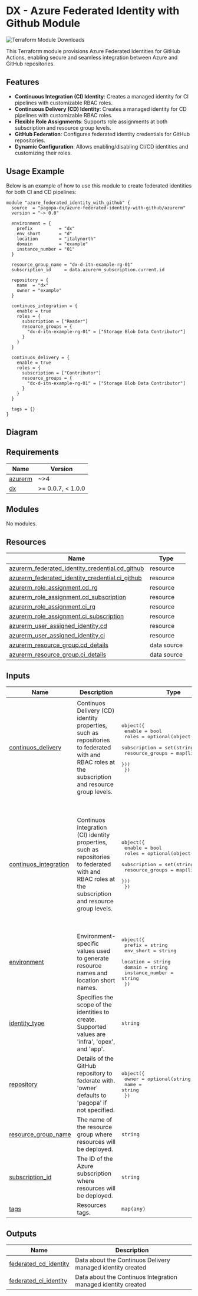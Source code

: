 # DX - Azure Federated Identity with Github Module

![Terraform Module Downloads](https://img.shields.io/terraform/module/dm/pagopa-dx/azure-federated-identity-with-github/azurerm?logo=terraform&label=downloads&cacheSeconds=5000&link=https%3A%2F%2Fregistry.terraform.io%2Fmodules%2Fpagopa-dx%2Fazure-federated-identity-with-github%2Fazurerm%2Flatest)

This Terraform module provisions Azure Federated Identities for GitHub Actions, enabling secure and seamless integration between Azure and GitHub repositories.

## Features

- **Continuous Integration (CI) Identity**: Creates a managed identity for CI pipelines with customizable RBAC roles.
- **Continuous Delivery (CD) Identity**: Creates a managed identity for CD pipelines with customizable RBAC roles.
- **Flexible Role Assignments**: Supports role assignments at both subscription and resource group levels.
- **GitHub Federation**: Configures federated identity credentials for GitHub repositories.
- **Dynamic Configuration**: Allows enabling/disabling CI/CD identities and customizing their roles.

## Usage Example

Below is an example of how to use this module to create federated identities for both CI and CD pipelines:

```hcl
module "azure_federated_identity_with_github" {
  source  = "pagopa-dx/azure-federated-identity-with-github/azurerm"
  version = "~> 0.0"

  environment = {
    prefix          = "dx"
    env_short       = "d"
    location        = "italynorth"
    domain          = "example"
    instance_number = "01"
  }

  resource_group_name = "dx-d-itn-example-rg-01"
  subscription_id     = data.azurerm_subscription.current.id

  repository = {
    name  = "dx"
    owner = "example"
  }

  continuos_integration = {
    enable = true
    roles = {
      subscription = ["Reader"]
      resource_groups = {
        "dx-d-itn-example-rg-01" = ["Storage Blob Data Contributor"]
      }
    }
  }

  continuos_delivery = {
    enable = true
    roles = {
      subscription = ["Contributor"]
      resource_groups = {
        "dx-d-itn-example-rg-01" = ["Storage Blob Data Contributor"]
      }
    }
  }

  tags = {}
}
```

## Diagram
<!-- BEGIN_TF_GRAPH -->
<!-- END_TF_GRAPH -->

<!-- markdownlint-disable -->
<!-- BEGIN_TF_DOCS -->
## Requirements

| Name | Version |
|------|---------|
| <a name="requirement_azurerm"></a> [azurerm](#requirement\_azurerm) | ~>4 |
| <a name="requirement_dx"></a> [dx](#requirement\_dx) | >= 0.0.7, < 1.0.0 |

## Modules

No modules.

## Resources

| Name | Type |
|------|------|
| [azurerm_federated_identity_credential.cd_github](https://registry.terraform.io/providers/hashicorp/azurerm/latest/docs/resources/federated_identity_credential) | resource |
| [azurerm_federated_identity_credential.ci_github](https://registry.terraform.io/providers/hashicorp/azurerm/latest/docs/resources/federated_identity_credential) | resource |
| [azurerm_role_assignment.cd_rg](https://registry.terraform.io/providers/hashicorp/azurerm/latest/docs/resources/role_assignment) | resource |
| [azurerm_role_assignment.cd_subscription](https://registry.terraform.io/providers/hashicorp/azurerm/latest/docs/resources/role_assignment) | resource |
| [azurerm_role_assignment.ci_rg](https://registry.terraform.io/providers/hashicorp/azurerm/latest/docs/resources/role_assignment) | resource |
| [azurerm_role_assignment.ci_subscription](https://registry.terraform.io/providers/hashicorp/azurerm/latest/docs/resources/role_assignment) | resource |
| [azurerm_user_assigned_identity.cd](https://registry.terraform.io/providers/hashicorp/azurerm/latest/docs/resources/user_assigned_identity) | resource |
| [azurerm_user_assigned_identity.ci](https://registry.terraform.io/providers/hashicorp/azurerm/latest/docs/resources/user_assigned_identity) | resource |
| [azurerm_resource_group.cd_details](https://registry.terraform.io/providers/hashicorp/azurerm/latest/docs/data-sources/resource_group) | data source |
| [azurerm_resource_group.ci_details](https://registry.terraform.io/providers/hashicorp/azurerm/latest/docs/data-sources/resource_group) | data source |

## Inputs

| Name | Description | Type | Default | Required |
|------|-------------|------|---------|:--------:|
| <a name="input_continuos_delivery"></a> [continuos\_delivery](#input\_continuos\_delivery) | Continuos Delivery (CD) identity properties, such as repositories to federated with and RBAC roles at the subscription and resource group levels. | <pre>object({<br/>    enable = bool<br/>    roles = optional(object({<br/>      subscription    = set(string)<br/>      resource_groups = map(list(string))<br/>    }))<br/>  })</pre> | <pre>{<br/>  "enable": true,<br/>  "roles": {<br/>    "resource_groups": {<br/>      "terraform-state-rg": [<br/>        "Storage Blob Data Contributor"<br/>      ]<br/>    },<br/>    "subscription": [<br/>      "Contributor"<br/>    ]<br/>  }<br/>}</pre> | no |
| <a name="input_continuos_integration"></a> [continuos\_integration](#input\_continuos\_integration) | Continuos Integration (CI) identity properties, such as repositories to federated with and RBAC roles at the subscription and resource group levels. | <pre>object({<br/>    enable = bool<br/>    roles = optional(object({<br/>      subscription    = set(string)<br/>      resource_groups = map(list(string))<br/>    }))<br/>  })</pre> | <pre>{<br/>  "enable": true,<br/>  "roles": {<br/>    "resource_groups": {<br/>      "terraform-state-rg": [<br/>        "Storage Blob Data Contributor"<br/>      ]<br/>    },<br/>    "subscription": [<br/>      "Reader",<br/>      "Reader and Data Access",<br/>      "PagoPA IaC Reader",<br/>      "DocumentDB Account Contributor",<br/>      "PagoPA API Management Service List Secrets"<br/>    ]<br/>  }<br/>}</pre> | no |
| <a name="input_environment"></a> [environment](#input\_environment) | Environment-specific values used to generate resource names and location short names. | <pre>object({<br/>    prefix          = string<br/>    env_short       = string<br/>    location        = string<br/>    domain          = string<br/>    instance_number = string<br/>  })</pre> | n/a | yes |
| <a name="input_identity_type"></a> [identity\_type](#input\_identity\_type) | Specifies the scope of the identities to create. Supported values are 'infra', 'opex', and 'app'. | `string` | `"infra"` | no |
| <a name="input_repository"></a> [repository](#input\_repository) | Details of the GitHub repository to federate with. 'owner' defaults to 'pagopa' if not specified. | <pre>object({<br/>    owner = optional(string, "pagopa")<br/>    name  = string<br/>  })</pre> | n/a | yes |
| <a name="input_resource_group_name"></a> [resource\_group\_name](#input\_resource\_group\_name) | The name of the resource group where resources will be deployed. | `string` | n/a | yes |
| <a name="input_subscription_id"></a> [subscription\_id](#input\_subscription\_id) | The ID of the Azure subscription where resources will be deployed. | `string` | n/a | yes |
| <a name="input_tags"></a> [tags](#input\_tags) | Resources tags. | `map(any)` | n/a | yes |

## Outputs

| Name | Description |
|------|-------------|
| <a name="output_federated_cd_identity"></a> [federated\_cd\_identity](#output\_federated\_cd\_identity) | Data about the Continuos Delivery managed identity created |
| <a name="output_federated_ci_identity"></a> [federated\_ci\_identity](#output\_federated\_ci\_identity) | Data about the Continuos Integration managed identity created |
<!-- END_TF_DOCS -->
